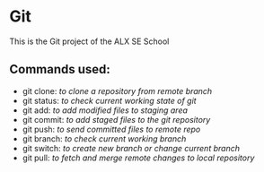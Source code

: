 # Git
This is the Git project of the ALX SE School

## Commands used:
- git clone: *to clone a repository from remote branch*
- git status: *to check current working state of git*
- git add: *to add modified files to staging area*
- git commit: *to add staged files to the git repository*
- git push: *to send committed files to remote repo*
- git branch: *to check current working branch*
- git switch: *to create new branch or change current branch*
- git pull: *to fetch and merge remote changes to local repository*
